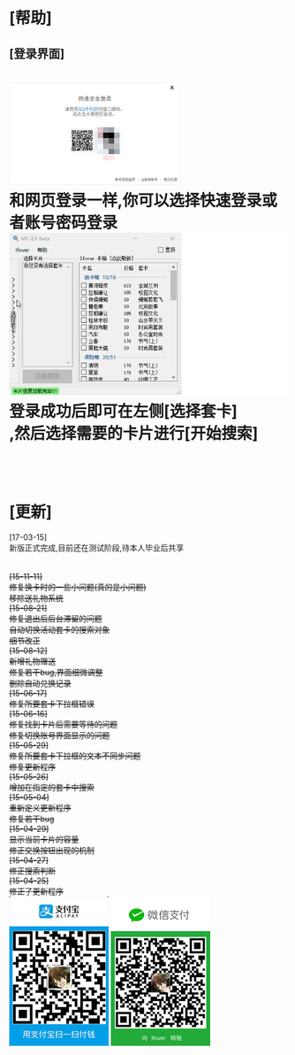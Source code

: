 [帮助]
===
[登录界面]
---

![LoginFrm](https://github.com/Ifover/MC-EX/blob/master/Images/LoginFrm.png "登录窗口")<br>
和网页登录一样,你可以选择快速登录或者账号密码登录<br>
![exChangeNew](https://github.com/Ifover/MC-EX/blob/master/Images/exChangeNew.gif "演示")<br>
登录成功后即可在左侧[选择套卡]<br>,然后选择需要的卡片进行[开始搜索]<br>
<br>
<br>
<br>
[更新]
===
[17-03-15]<br>
新版正式完成,目前还在测试阶段,待本人毕业后共享<br>
<br>
<br>
~~[15-11-11]~~<br>
~~修复换卡时的一些小问题(真的是小问题)~~<br>
~~移除送礼物系统~~<br>
~~[15-08-21]~~<br>
~~修复退出后后台滞留的问题~~<br>
~~自动切换活动套卡的搜索对象~~<br> 
~~细节改正~~<br> 
~~[15-08-12]~~<br> 
~~新增礼物赠送~~<br> 
~~修复若干bug,界面细微调整~~<br> 
~~删除自动兑换记录~~<br> 
~~[15-06-17]~~<br> 
~~修复所要套卡下拉框错误~~<br> 
~~[15-06-16]~~<br> 
~~修复找到卡片后需要等待的问题~~<br> 
~~修复切换账号界面显示的问题~~<br> 
~~[15-05-29]~~<br> 
~~修复所要套卡下拉框的文本不同步问题~~<br> 
~~修复更新程序~~<br> 
~~[15-05-26]~~<br> 
~~增加在指定的套卡中搜索~~<br> 
~~[15-05-04]~~<br> 
~~重新定义更新程序~~<br> 
~~修复若干bug~~<br> 
~~[15-04-29]~~<br> 
~~显示当前卡片的容量~~<br> 
~~修正交换按钮出现的机制~~<br> 
~~[15-04-27]~~<br> 
~~修正搜索判断~~<br> 
~~[15-04-25]~~<br> 
~~修正了更新程序~~<br> 
![Alipay](https://github.com/Ifover/MC-EX/blob/master/Images/Alipay.jpg "使用Alipay支付")
![WeChat](https://github.com/Ifover/MC-EX/blob/master/Images/WeChat.jpg "使用WeChat支付")<br>
